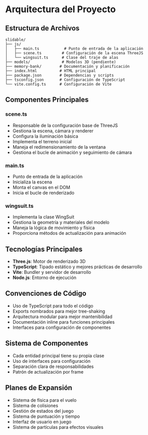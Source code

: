 # Arquitectura del Proyecto

## Estructura de Archivos
```
slidable/
├── js/
│   ├── main.ts           # Punto de entrada de la aplicación
│   ├── scene.ts         # Configuración de la escena ThreeJS
│   └── wingsuit.ts      # Clase del traje de alas
├── models/              # Modelos 3D (pendiente)
├── memory-bank/        # Documentación y planificación
├── index.html          # HTML principal
├── package.json        # Dependencias y scripts
├── tsconfig.json       # Configuración de TypeScript
└── vite.config.ts      # Configuración de Vite
```

## Componentes Principales

### scene.ts
- Responsable de la configuración base de ThreeJS
- Gestiona la escena, cámara y renderer
- Configura la iluminación básica
- Implementa el terreno inicial
- Maneja el redimensionamiento de la ventana
- Gestiona el bucle de animación y seguimiento de cámara

### main.ts
- Punto de entrada de la aplicación
- Inicializa la escena
- Monta el canvas en el DOM
- Inicia el bucle de renderizado

### wingsuit.ts
- Implementa la clase WingSuit
- Gestiona la geometría y materiales del modelo
- Maneja la lógica de movimiento y física
- Proporciona métodos de actualización para animación

## Tecnologías Principales
- **Three.js**: Motor de renderizado 3D
- **TypeScript**: Tipado estático y mejores prácticas de desarrollo
- **Vite**: Bundler y servidor de desarrollo
- **Node.js**: Entorno de ejecución

## Convenciones de Código
- Uso de TypeScript para todo el código
- Exports nombrados para mejor tree-shaking
- Arquitectura modular para mejor mantenibilidad
- Documentación inline para funciones principales
- Interfaces para configuración de componentes

## Sistema de Componentes
- Cada entidad principal tiene su propia clase
- Uso de interfaces para configuración
- Separación clara de responsabilidades
- Patrón de actualización por frame

## Planes de Expansión
- Sistema de física para el vuelo
- Sistema de colisiones
- Gestión de estados del juego
- Sistema de puntuación y tiempo
- Interfaz de usuario en juego
- Sistema de partículas para efectos visuales
